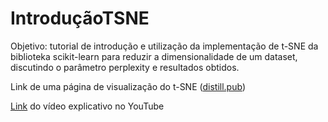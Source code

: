 # IntroduçãoTSNE

Objetivo: tutorial de introdução e utilização da implementação de t-SNE da biblioteka scikit-learn para reduzir a dimensionalidade de um dataset, discutindo o parâmetro perplexity e resultados obtidos.

Link de uma página de visualização do t-SNE ([distill.pub](https://distill.pub/2016/misread-tsne/))

[Link](https://www.youtube.com/watch?v=FzozpH67oXU) do vídeo explicativo no YouTube